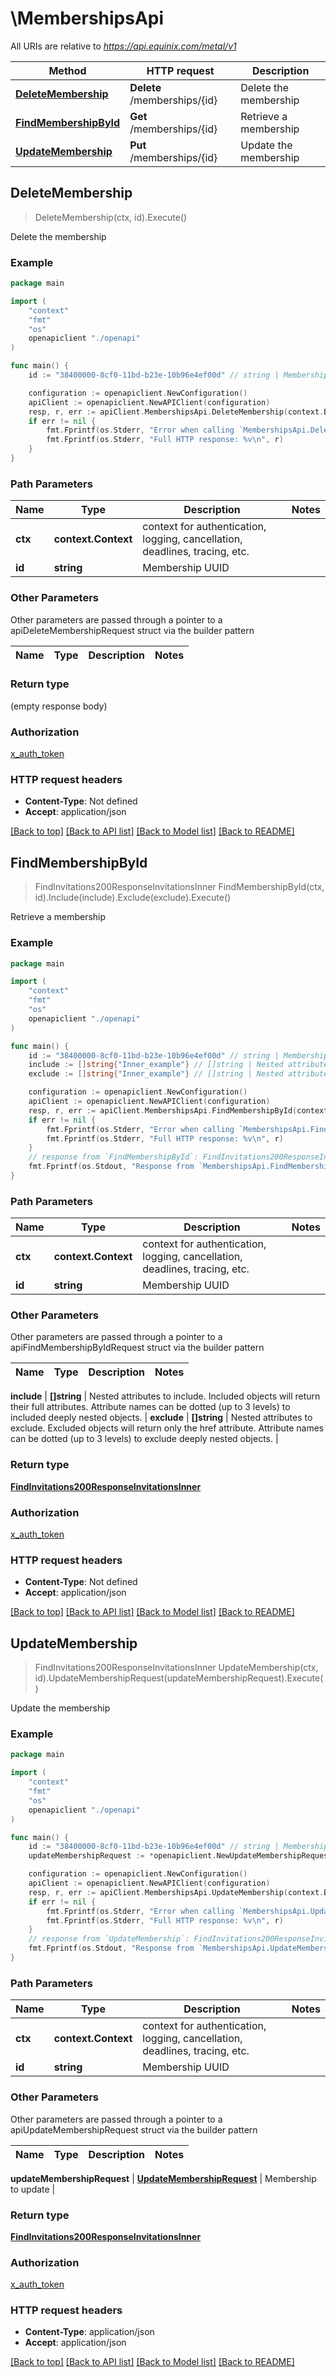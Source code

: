 # \MembershipsApi

All URIs are relative to *https://api.equinix.com/metal/v1*

Method | HTTP request | Description
------------- | ------------- | -------------
[**DeleteMembership**](MembershipsApi.md#DeleteMembership) | **Delete** /memberships/{id} | Delete the membership
[**FindMembershipById**](MembershipsApi.md#FindMembershipById) | **Get** /memberships/{id} | Retrieve a membership
[**UpdateMembership**](MembershipsApi.md#UpdateMembership) | **Put** /memberships/{id} | Update the membership



## DeleteMembership

> DeleteMembership(ctx, id).Execute()

Delete the membership



### Example

```go
package main

import (
    "context"
    "fmt"
    "os"
    openapiclient "./openapi"
)

func main() {
    id := "38400000-8cf0-11bd-b23e-10b96e4ef00d" // string | Membership UUID

    configuration := openapiclient.NewConfiguration()
    apiClient := openapiclient.NewAPIClient(configuration)
    resp, r, err := apiClient.MembershipsApi.DeleteMembership(context.Background(), id).Execute()
    if err != nil {
        fmt.Fprintf(os.Stderr, "Error when calling `MembershipsApi.DeleteMembership``: %v\n", err)
        fmt.Fprintf(os.Stderr, "Full HTTP response: %v\n", r)
    }
}
```

### Path Parameters


Name | Type | Description  | Notes
------------- | ------------- | ------------- | -------------
**ctx** | **context.Context** | context for authentication, logging, cancellation, deadlines, tracing, etc.
**id** | **string** | Membership UUID | 

### Other Parameters

Other parameters are passed through a pointer to a apiDeleteMembershipRequest struct via the builder pattern


Name | Type | Description  | Notes
------------- | ------------- | ------------- | -------------


### Return type

 (empty response body)

### Authorization

[x_auth_token](../README.md#x_auth_token)

### HTTP request headers

- **Content-Type**: Not defined
- **Accept**: application/json

[[Back to top]](#) [[Back to API list]](../README.md#documentation-for-api-endpoints)
[[Back to Model list]](../README.md#documentation-for-models)
[[Back to README]](../README.md)


## FindMembershipById

> FindInvitations200ResponseInvitationsInner FindMembershipById(ctx, id).Include(include).Exclude(exclude).Execute()

Retrieve a membership



### Example

```go
package main

import (
    "context"
    "fmt"
    "os"
    openapiclient "./openapi"
)

func main() {
    id := "38400000-8cf0-11bd-b23e-10b96e4ef00d" // string | Membership UUID
    include := []string{"Inner_example"} // []string | Nested attributes to include. Included objects will return their full attributes. Attribute names can be dotted (up to 3 levels) to included deeply nested objects. (optional)
    exclude := []string{"Inner_example"} // []string | Nested attributes to exclude. Excluded objects will return only the href attribute. Attribute names can be dotted (up to 3 levels) to exclude deeply nested objects. (optional)

    configuration := openapiclient.NewConfiguration()
    apiClient := openapiclient.NewAPIClient(configuration)
    resp, r, err := apiClient.MembershipsApi.FindMembershipById(context.Background(), id).Include(include).Exclude(exclude).Execute()
    if err != nil {
        fmt.Fprintf(os.Stderr, "Error when calling `MembershipsApi.FindMembershipById``: %v\n", err)
        fmt.Fprintf(os.Stderr, "Full HTTP response: %v\n", r)
    }
    // response from `FindMembershipById`: FindInvitations200ResponseInvitationsInner
    fmt.Fprintf(os.Stdout, "Response from `MembershipsApi.FindMembershipById`: %v\n", resp)
}
```

### Path Parameters


Name | Type | Description  | Notes
------------- | ------------- | ------------- | -------------
**ctx** | **context.Context** | context for authentication, logging, cancellation, deadlines, tracing, etc.
**id** | **string** | Membership UUID | 

### Other Parameters

Other parameters are passed through a pointer to a apiFindMembershipByIdRequest struct via the builder pattern


Name | Type | Description  | Notes
------------- | ------------- | ------------- | -------------

 **include** | **[]string** | Nested attributes to include. Included objects will return their full attributes. Attribute names can be dotted (up to 3 levels) to included deeply nested objects. | 
 **exclude** | **[]string** | Nested attributes to exclude. Excluded objects will return only the href attribute. Attribute names can be dotted (up to 3 levels) to exclude deeply nested objects. | 

### Return type

[**FindInvitations200ResponseInvitationsInner**](FindInvitations200ResponseInvitationsInner.md)

### Authorization

[x_auth_token](../README.md#x_auth_token)

### HTTP request headers

- **Content-Type**: Not defined
- **Accept**: application/json

[[Back to top]](#) [[Back to API list]](../README.md#documentation-for-api-endpoints)
[[Back to Model list]](../README.md#documentation-for-models)
[[Back to README]](../README.md)


## UpdateMembership

> FindInvitations200ResponseInvitationsInner UpdateMembership(ctx, id).UpdateMembershipRequest(updateMembershipRequest).Execute()

Update the membership



### Example

```go
package main

import (
    "context"
    "fmt"
    "os"
    openapiclient "./openapi"
)

func main() {
    id := "38400000-8cf0-11bd-b23e-10b96e4ef00d" // string | Membership UUID
    updateMembershipRequest := *openapiclient.NewUpdateMembershipRequest() // UpdateMembershipRequest | Membership to update

    configuration := openapiclient.NewConfiguration()
    apiClient := openapiclient.NewAPIClient(configuration)
    resp, r, err := apiClient.MembershipsApi.UpdateMembership(context.Background(), id).UpdateMembershipRequest(updateMembershipRequest).Execute()
    if err != nil {
        fmt.Fprintf(os.Stderr, "Error when calling `MembershipsApi.UpdateMembership``: %v\n", err)
        fmt.Fprintf(os.Stderr, "Full HTTP response: %v\n", r)
    }
    // response from `UpdateMembership`: FindInvitations200ResponseInvitationsInner
    fmt.Fprintf(os.Stdout, "Response from `MembershipsApi.UpdateMembership`: %v\n", resp)
}
```

### Path Parameters


Name | Type | Description  | Notes
------------- | ------------- | ------------- | -------------
**ctx** | **context.Context** | context for authentication, logging, cancellation, deadlines, tracing, etc.
**id** | **string** | Membership UUID | 

### Other Parameters

Other parameters are passed through a pointer to a apiUpdateMembershipRequest struct via the builder pattern


Name | Type | Description  | Notes
------------- | ------------- | ------------- | -------------

 **updateMembershipRequest** | [**UpdateMembershipRequest**](UpdateMembershipRequest.md) | Membership to update | 

### Return type

[**FindInvitations200ResponseInvitationsInner**](FindInvitations200ResponseInvitationsInner.md)

### Authorization

[x_auth_token](../README.md#x_auth_token)

### HTTP request headers

- **Content-Type**: application/json
- **Accept**: application/json

[[Back to top]](#) [[Back to API list]](../README.md#documentation-for-api-endpoints)
[[Back to Model list]](../README.md#documentation-for-models)
[[Back to README]](../README.md)

